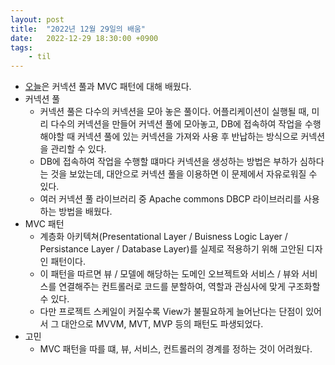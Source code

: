 ```yaml
---
layout: post
title:  "2022년 12월 29일의 배움"
date:   2022-12-29 18:30:00 +0900
tags:
    - til
---
```


- [오늘](https://github.com/0tak2/KOSAjava/tree/main/Notes/2022-12-29)은 커넥션 풀과 MVC 패턴에 대해 배웠다.
- 커넥션 풀
  - 커넥션 풀은 다수의 커넥션을 모아 놓은 풀이다. 어플리케이션이 실행될 때, 미리 다수의 커넥션을 만들어 커넥션 풀에 모아놓고, DB에 접속하여 작업을 수행해야할 때 커넥션 풀에 있는 커넥션을 가져와 사용 후 반납하는 방식으로 커넥션을 관리할 수 있다.
  - DB에 접속하여 작업을 수행할 떄마다 커넥션을 생성하는 방법은 부하가 심하다는 것을 보았는데, 대안으로 커넥션 풀을 이용하면 이 문제에서 자유로워질 수 있다.
  - 여러 커넥션 풀 라이브러리 중 Apache commons DBCP 라이브러리를 사용하는 방법을 배웠다.
- MVC 패턴
  - 계층화 아키텍쳐(Presentational Layer / Buisness Logic Layer / Persistance Layer / Database Layer)를 실제로 적용하기 위해 고안된 디자인 패턴이다.
  - 이 패턴을 따르면 뷰 / 모델에 해당하는 도메인 오브젝트와 서비스 / 뷰와 서비스를 연결해주는 컨트롤러로 코드를 분할하여, 역할과 관심사에 맞게 구조화할 수 있다. 
  - 다만 프로젝트 스케일이 커질수록 View가 불필요하게 늘어난다는 단점이 있어서 그 대안으로 MVVM, MVT, MVP 등의 패턴도 파생되었다.
- 고민
  - MVC 패턴을 따를 떄, 뷰, 서비스, 컨트롤러의 경계를 정하는 것이 어려웠다.